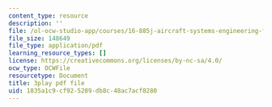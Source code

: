 ```yaml
---
content_type: resource
description: ''
file: /ol-ocw-studio-app/courses/16-885j-aircraft-systems-engineering-fall-2005/1835a1c9cf925289db8c48ac7acf8280_1IJPugWssVs.pdf
file_size: 148649
file_type: application/pdf
learning_resource_types: []
license: https://creativecommons.org/licenses/by-nc-sa/4.0/
ocw_type: OCWFile
resourcetype: Document
title: 3play pdf file
uid: 1835a1c9-cf92-5289-db8c-48ac7acf8280
---
```

